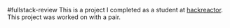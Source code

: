 #fullstack-review
This is a project I completed as a student at [hackreactor](http://hackreactor.com). This project was worked on with a pair.